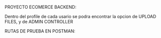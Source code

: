 PROYECTO ECOMERCE BACKEND:

Dentro del profile de cada usario se podra encontrar la opcion de UPLOAD FILES, y de ADMIN CONTROLLER


RUTAS DE PRUEBA EN POSTMAN:



